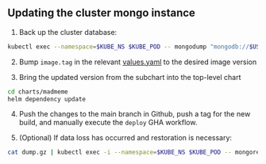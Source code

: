 ## Updating the cluster mongo instance

1. Back up the cluster database:

```bash
kubectl exec --namespace=$KUBE_NS $KUBE_POD -- mongodump "mongodb://$USER:$PASSWORD@localhost:27017" --gzip --archive > dump.gz
```

2. Bump `image.tag` in the relevant [values.yaml](charts/mongo/values.yaml) to the desired image version

3. Bring the updated version from the subchart into the top-level chart

```bash
cd charts/madmeme
helm dependency update
```

4. Push the changes to the main branch in Github, push a tag for the new build, and manually execute the `deploy` GHA workflow.

5. (Optional) If data loss has occurred and restoration is necessary:

```bash
cat dump.gz | kubectl exec -i --namespace=$KUBE_NS $KUBE_POD -- mongorestore "mongodb://$USER:$PASSWORD@localhost:27017" --gzip --archive
```
